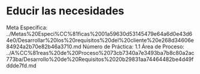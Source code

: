# Educir las necesidades

Meta Específica: ../Metas%20Especi%CC%81ficas%2001a59630d53145479e64a6d0e43d64e0/Desarrollar%20los%20requisitos%20del%20cliente%20e268d34606e84924a2b70e82b46a3710.md
Número de Práctica: 1.1
Área de Proceso: ../A%CC%81reas%20de%20Proceso%2073cb7340a7e3493ba7b8c80a2ac773ba/Desarrollo%20de%20Requisitos%2020b29831aa74464482be4d49fddde7fd.md